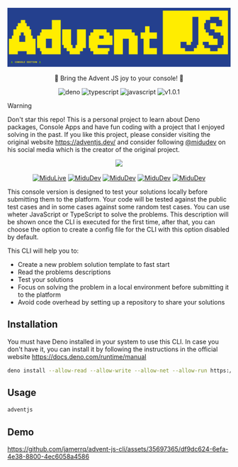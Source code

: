 ![alt text](./lib/snaps/logo.png)

<div align="center">

<span>
    🎄 Bring the Advent JS joy to your console! 🎄
</span>

<br>

![deno](https://img.shields.io/badge/deno-^1.41.0-green?logo=deno)
![typescript](https://img.shields.io/badge/typescript-lightyellow?logo=typescript)
![javascript](https://img.shields.io/badge/javascript-blue?logo=javascript)
![v1.0.1](https://img.shields.io/badge/version-1.0.1-blue.svg)

</div>


> [!WARNING]
> Don't star this repo!
> This is a personal project to learn about Deno packages,
> Console Apps and have fun coding with a project that I
> enjoyed solving in the past.
> If you like this project, please consider visiting the
> original website https://adventjs.dev/ and consider
> following [@midudev](https://midu.dev/) on his social media which is
> the creator of the original project.

<div align="center">

<a href="https://midu.dev/" rel="noopener" target="_blank">
    <img src="https://midu.dev/logo.png" width="200">
</a>

[![MiduLive](https://img.shields.io/badge/MiduLive-red?logo=youtube)](https://www.youtube.com/@midulive)
[![MiduDev](https://img.shields.io/badge/midudev-blue?logo=twitter)](https://twitter.com/midudev)
[![MiduDev](https://img.shields.io/badge/midu.dev-lightblue?logo=instagram)](https://instagram.com/midu.dev)
[![MiduDev](https://img.shields.io/badge/midudev-grey?logo=github)](https://github.com/midudev)
[![MiduDev](https://img.shields.io/badge/midudev-pink?logo=twitch)](https://twitch.tv/midudev)

</div>

This console version is designed to test your solutions locally before submitting them to the platform.
Your code will be tested against the public test cases and in some cases against some random test cases.
You can use wheter JavaScript or TypeScript to solve the problems.
This description will be shown once the CLI is executed for the first time, after that, you
can choose the option to create a config file for the CLI with this option disabled by default.

This CLI will help you to:
- Create a new problem solution template to fast start
- Read the problems descriptions
- Test your solutions
- Focus on solving the problem in a local environment before submitting it to the platform
- Avoid code overhead by setting up a repository to share your solutions

## Installation

You must have Deno installed in your system to use this CLI.
In case you don't have it, you can install it by following the instructions in the official website https://docs.deno.com/runtime/manual

```bash
deno install --allow-read --allow-write --allow-net --allow-run https://deno.land/x/adventjs@v1.0.1/mod.ts
```

## Usage

```bash
adventjs
```

## Demo

https://github.com/jamerrq/advent-js-cli/assets/35697365/df9dc624-6efa-4e38-8800-4ec6058a4586
